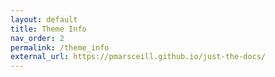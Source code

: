 ```yaml
---
layout: default
title: Theme Info
nav_order: 2
permalink: /theme_info
external_url: https://pmarsceill.github.io/just-the-docs/
---
```


